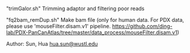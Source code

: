 
"trimGalor.sh"      Trimming adaptor and filtering poor reads

"fq2bam_remDup.sh"  Make bam file (only for human data. For PDX data, please use 'mouseFilter.disam.v1' pipeline. https://github.com/ding-lab/PDX-PanCanAtlas/tree/master/data_process/mouseFilter.disam.v1)
    

Author: Sun, Hua <hua.sun@wustl.edu>
